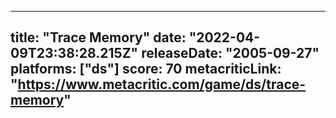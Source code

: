 
---
title: "Trace Memory"
date: "2022-04-09T23:38:28.215Z"
releaseDate: "2005-09-27"
platforms: ["ds"]
score: 70
metacriticLink: "https://www.metacritic.com/game/ds/trace-memory"
---
